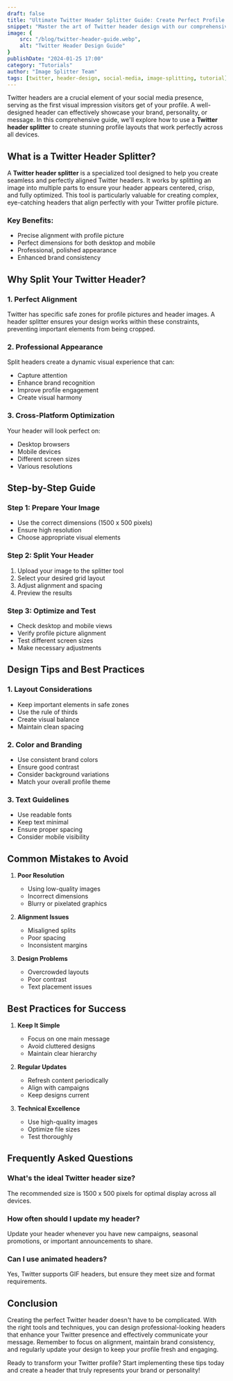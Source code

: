 ```yaml
---
draft: false
title: "Ultimate Twitter Header Splitter Guide: Create Perfect Profile Layouts"
snippet: "Master the art of Twitter header design with our comprehensive guide. Learn how to split and align your headers perfectly, optimize for both desktop and mobile, and create a stunning profile that stands out."
image: {
    src: "/blog/twitter-header-guide.webp",
    alt: "Twitter Header Design Guide"
}
publishDate: "2024-01-25 17:00"
category: "Tutorials"
author: "Image Splitter Team"
tags: [twitter, header-design, social-media, image-splitting, tutorial]
---
```


Twitter headers are a crucial element of your social media presence, serving as the first visual impression visitors get of your profile. A well-designed header can effectively showcase your brand, personality, or message. In this comprehensive guide, we'll explore how to use a **Twitter header splitter** to create stunning profile layouts that work perfectly across all devices.

## What is a Twitter Header Splitter?

A **Twitter header splitter** is a specialized tool designed to help you create seamless and perfectly aligned Twitter headers. It works by splitting an image into multiple parts to ensure your header appears centered, crisp, and fully optimized. This tool is particularly valuable for creating complex, eye-catching headers that align perfectly with your Twitter profile picture.

### Key Benefits:
- Precise alignment with profile picture
- Perfect dimensions for both desktop and mobile
- Professional, polished appearance
- Enhanced brand consistency

## Why Split Your Twitter Header?

### 1. Perfect Alignment
Twitter has specific safe zones for profile pictures and header images. A header splitter ensures your design works within these constraints, preventing important elements from being cropped.

### 2. Professional Appearance
Split headers create a dynamic visual experience that can:
- Capture attention
- Enhance brand recognition
- Improve profile engagement
- Create visual harmony

### 3. Cross-Platform Optimization
Your header will look perfect on:
- Desktop browsers
- Mobile devices
- Different screen sizes
- Various resolutions

## Step-by-Step Guide

### Step 1: Prepare Your Image
- Use the correct dimensions (1500 x 500 pixels)
- Ensure high resolution
- Choose appropriate visual elements

### Step 2: Split Your Header
1. Upload your image to the splitter tool
2. Select your desired grid layout
3. Adjust alignment and spacing
4. Preview the results

### Step 3: Optimize and Test
- Check desktop and mobile views
- Verify profile picture alignment
- Test different screen sizes
- Make necessary adjustments

## Design Tips and Best Practices

### 1. Layout Considerations
- Keep important elements in safe zones
- Use the rule of thirds
- Create visual balance
- Maintain clean spacing

### 2. Color and Branding
- Use consistent brand colors
- Ensure good contrast
- Consider background variations
- Match your overall profile theme

### 3. Text Guidelines
- Use readable fonts
- Keep text minimal
- Ensure proper spacing
- Consider mobile visibility

## Common Mistakes to Avoid

1. **Poor Resolution**
   - Using low-quality images
   - Incorrect dimensions
   - Blurry or pixelated graphics

2. **Alignment Issues**
   - Misaligned splits
   - Poor spacing
   - Inconsistent margins

3. **Design Problems**
   - Overcrowded layouts
   - Poor contrast
   - Text placement issues

## Best Practices for Success

1. **Keep It Simple**
   - Focus on one main message
   - Avoid cluttered designs
   - Maintain clear hierarchy

2. **Regular Updates**
   - Refresh content periodically
   - Align with campaigns
   - Keep designs current

3. **Technical Excellence**
   - Use high-quality images
   - Optimize file sizes
   - Test thoroughly

## Frequently Asked Questions

### What's the ideal Twitter header size?
The recommended size is 1500 x 500 pixels for optimal display across all devices.

### How often should I update my header?
Update your header whenever you have new campaigns, seasonal promotions, or important announcements to share.

### Can I use animated headers?
Yes, Twitter supports GIF headers, but ensure they meet size and format requirements.

## Conclusion

Creating the perfect Twitter header doesn't have to be complicated. With the right tools and techniques, you can design professional-looking headers that enhance your Twitter presence and effectively communicate your message. Remember to focus on alignment, maintain brand consistency, and regularly update your design to keep your profile fresh and engaging.

Ready to transform your Twitter profile? Start implementing these tips today and create a header that truly represents your brand or personality!
